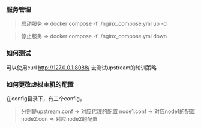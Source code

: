### 服务管理
> 启动服务 => docker compose -f ./nginx_compose.yml up -d

> 停止服务 => docker compose -f ./nginx_compose.yml down
 

### 如何测试
可以使用curl http://127.0.0.1:8088/ 去测试upstream的轮训策略

### 如何更改虚拟主机的配置
在config目录下，有三个config，
> 分别是upstream.conf => 对应代理的配置
> node1.conf => 对应node1的配置
> node2.con => 对应node2的配置
